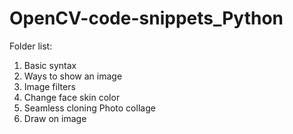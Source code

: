 # OpenCV-code-snippets_Python

<p>Folder list:</p>
<ol>
  <li>Basic syntax</li>
  <li>Ways to show an image</li>
  <li>Image filters</li>
  <li>Change face skin color</li>
  <li>Seamless cloning Photo collage</li>
  <li>Draw on image</li>
</ol>
